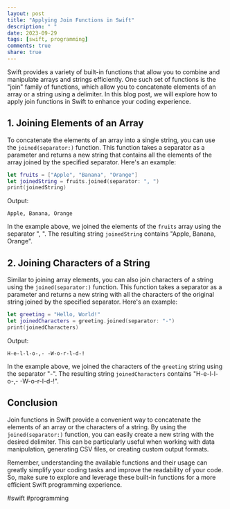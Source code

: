```yaml
---
layout: post
title: "Applying Join Functions in Swift"
description: " "
date: 2023-09-29
tags: [swift, programming]
comments: true
share: true
---
```


Swift provides a variety of built-in functions that allow you to combine and manipulate arrays and strings efficiently. One such set of functions is the "join" family of functions, which allow you to concatenate elements of an array or a string using a delimiter. In this blog post, we will explore how to apply join functions in Swift to enhance your coding experience.

## 1. Joining Elements of an Array

To concatenate the elements of an array into a single string, you can use the `joined(separator:)` function. This function takes a separator as a parameter and returns a new string that contains all the elements of the array joined by the specified separator. Here's an example:

```swift
let fruits = ["Apple", "Banana", "Orange"]
let joinedString = fruits.joined(separator: ", ")
print(joinedString)
```

Output:
```
Apple, Banana, Orange
```

In the example above, we joined the elements of the `fruits` array using the separator ", ". The resulting string `joinedString` contains "Apple, Banana, Orange".

## 2. Joining Characters of a String

Similar to joining array elements, you can also join characters of a string using the `joined(separator:)` function. This function takes a separator as a parameter and returns a new string with all the characters of the original string joined by the specified separator. Here's an example:

```swift
let greeting = "Hello, World!"
let joinedCharacters = greeting.joined(separator: "-")
print(joinedCharacters)
```

Output:
```
H-e-l-l-o-,- -W-o-r-l-d-!
```

In the example above, we joined the characters of the `greeting` string using the separator "-". The resulting string `joinedCharacters` contains "H-e-l-l-o-,- -W-o-r-l-d-!".

## Conclusion

Join functions in Swift provide a convenient way to concatenate the elements of an array or the characters of a string. By using the `joined(separator:)` function, you can easily create a new string with the desired delimiter. This can be particularly useful when working with data manipulation, generating CSV files, or creating custom output formats.

Remember, understanding the available functions and their usage can greatly simplify your coding tasks and improve the readability of your code. So, make sure to explore and leverage these built-in functions for a more efficient Swift programming experience.

#swift #programming